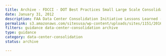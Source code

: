```yaml
---
title: Archive - FDCCI - DOT Best Practices Small Large Scale Consolidation
date: January 31, 2012
description: FAA Data Center Consolidation Initiative Lessons Learned - Large and Small Scale Data Center Consolidation, plus Application Mapping Pilot.
permalink: s3.amazonaws.com/sitesusa/wp-content/uploads/sites/1151/2016/11/HISTORICAL-FDCCI-DOT-Best-Practices-Small-Large-Scale-Consolidation-v1.pdf
filters: guidance data-center-consolidation archive
type: guidance
category: data-center-consolidation
status: archive

---
```

